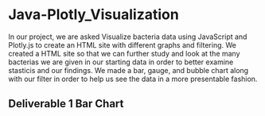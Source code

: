 # Java-Plotly_Visualization
In our project, we are asked Visualize bacteria data using JavaScript and Plotly.js to create an HTML site with different graphs and filtering. We created a HTML site so that we can further study and look at the many bacterias we are given in our starting data in order to better examine stasticis and our findings. We made a bar, gauge, and bubble chart along with our filter in order to help us see the data in a more presentable fashion.

## Deliverable 1 Bar Chart
